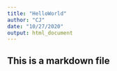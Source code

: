 ```yaml
---
title: "HelloWorld"
author: "CJ"
date: "10/27/2020"
output: html_document
---
```


## This is a markdown file